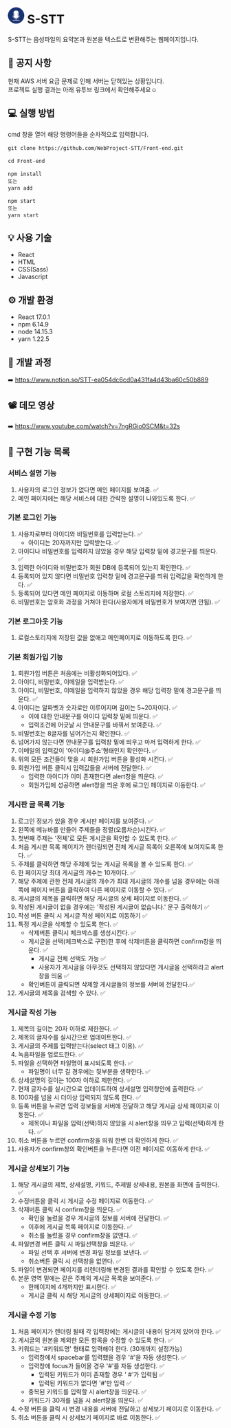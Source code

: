 <div>
   <h1><img src="/src/icon/LogoBlue.png" height="38" alt="logo" /> S-STT</h1>
</div>

S-STT는 음성파일의 요약본과 원본을 텍스트로 변환해주는 웹페이지입니다.

## 🚫 공지 사항
현재 AWS 서버 요금 문제로 인해 서버는 닫혀있는 상황입니다.  
프로젝트 실행 결과는 아래 유투브 링크에서 확인해주세요☺️

## 💻 실행 방법
cmd 창을 열어 해당 명령어들을 순차적으로 입력합니다.
<pre><code>git clone https://github.com/WebProject-STT/Front-end.git</code></pre>
<pre><code>cd Front-end</code></pre>
<pre><code>npm install
또는
yarn add
</code></pre>
<pre><code>npm start
또는
yarn start
</code></pre>

## 💡 사용 기술
- React
- HTML
- CSS(Sass)
- Javascript

## ⚙️ 개발 환경
- React 17.0.1
- npm 6.14.9
- node 14.15.3
- yarn 1.22.5

## 📝 개발 과정
➡️ https://www.notion.so/STT-ea054dc6cd0a431fa4d43ba60c50b889

## 📽 데모 영상
➡️ https://www.youtube.com/watch?v=7ngRGio0SCM&t=32s

## 🚀 구현 기능 목록

### **서비스 설명 기능**

1. 사용자의 로그인 정보가 없다면 메인 페이지를 보여줌. ✅
2. 메인 페이지에는 해당 서비스에 대한 간략한 설명이 나와있도록 한다. ✅

### 기본 로그인 기능

1. 사용자로부터 아이디와 비밀번호를 입력받는다. ✅
   - 아이디는 20자까지만 입력받는다. ✅
2. 아이디나 비밀번호를 입력하지 않았을 경우 해당 입력창 밑에 경고문구를 띄운다. ✅
3. 입력한 아이디와 비밀번호가 회원 DB에 등록되어 있는지 확인한다. ✅
4. 등록되어 있지 않다면 비밀번호 입력창 밑에 경고문구를 띄워 입력값을 확인하게 한다. ✅
5. 등록되어 있다면 메인 페이지로 이동하며 로컬 스토리지에 저장한다. ✅
6. 비밀번호는 암호화 과정을 거쳐야 한다(사용자에게 비밀번호가 보여지면 안됨). ✅

### 기본 로그아웃 기능

1. 로컬스토리지에 저장된 값을 없애고 메인페이지로 이동하도록 한다. ✅

### 기본 회원가입 기능

1. 회원가입 버튼은 처음에는 비활성화되어있다. ✅
2. 아이디, 비밀번호, 이메일을 입력받는다. ✅
3. 아이디, 비밀번호, 이메일을 입력하지 않았을 경우 해당 입력창 밑에 경고문구를 띄운다. ✅
4. 아이디는 알파벳과 숫자로만 이루어지며 길이는 5~20자이다. ✅
   - 이에 대한 안내문구를 아이디 입력창 밑에 띄운다. ✅
   - 입력조건에 어긋날 시 안내문구를 바꿔서 보여준다. ✅
5. 비밀번호는 8글자를 넘어가는지 확인한다. ✅
6. 넘어가지 않는다면 안내문구를 입력창 밑에 띄우고 마저 입력하게 한다. ✅
7. 이메일의 입력값이 '아이디@주소'형태인지 확인한다. ✅
8. 위의 모든 조건들이 맞을 시 회원가입 버튼을 활성화 시킨다. ✅
9. 회원가입 버튼 클릭시 입력값들을 서버에 전달한다. ✅
   - 입력한 아이디가 이미 존재한다면 alert창을 띄운다. ✅
   - 회원가입에 성공하면 alert창을 띄운 후에 로그인 페이지로 이동한다. ✅

### 게시판 글 목록 기능

1. 로그인 정보가 있을 경우 게시판 페이지를 보여준다. ✅
2. 왼쪽에 메뉴바를 만들어 주제들을 정렬(오름차순)시킨다. ✅
3. 첫번째 주제는 '전체'로 모든 게시글을 확인할 수 있도록 한다. ✅
4. 처음 게시판 목록 페이지가 렌더링되면 전체 게시글 목록이 오른쪽에 보여지도록 한다. ✅
5. 주제를 클릭하면 해당 주제에 맞는 게시글 목록을 볼 수 있도록 한다. ✅
6. 한 페이지당 최대 게시글의 개수는 10개이다. ✅
7. 해당 주제에 관한 전체 게시글의 개수가 최대 게시글의 개수를 넘을 경우에는 아래쪽에 페이지 버튼을 클릭하여 다른 페이지로 이동할 수 있다. ✅
8. 게시글의 제목을 클릭하면 해당 게시글의 상세 페이지로 이동한다. ✅
9. 작성된 게시글이 없을 경우에는 '작성된 게시글이 없습니다.' 문구 출력하기 ✅
10. 작성 버튼 클릭 시 게시글 작성 페이지로 이동하기 ✅
11. 특정 게시글을 삭제할 수 있도록 한다. ✅
    - 삭제버튼 클릭시 체크박스를 생성시킨다. ✅
    - 게시글을 선택(체크박스로 구현)한 후에 삭제버튼을 클릭하면 confirm창을 띄운다. ✅
      - 게시글 전체 선택도 가능 ✅
      - 사용자가 게시글을 아무것도 선택하지 않았다면 게시글을 선택하라고 alert창을 띄움 ✅
    - 확인버튼이 클릭되면 삭제할 게시글들의 정보를 서버에 전달한다.✅
12. 게시글의 제목을 검색할 수 있다. ✅

### 게시글 작성 기능

1. 제목의 길이는 20자 이하로 제한한다. ✅
2. 제목의 글자수를 실시간으로 업데이트한다. ✅
3. 게시글의 주제를 입력받는다(select 태그 이용). ✅
4. 녹음파일을 업로드한다. ✅
5. 파일을 선택하면 파일명이 표시되도록 한다. ✅
   - 파일명이 너무 길 경우에는 뒷부분을 생략한다. ✅
6. 상세설명의 길이는 100자 이하로 제한한다. ✅
7. 현재 글자수를 실시간으로 업데이트하여 상세설명 입력창안에 출력한다. ✅
8. 100자를 넘을 시 더이상 입력되지 않도록 한다. ✅
9. 등록 버튼을 누르면 입력 정보들을 서버에 전달하고 해당 게시글 상세 페이지로 이동한다. ✅
   - 제목이나 파일을 입력(선택)하지 않았을 시 alert창을 띄우고 입력(선택)하게 한다. ✅
10. 취소 버튼을 누르면 confirm창을 띄워 한번 더 확인하게 한다. ✅
11. 사용자가 confirm창의 확인버튼을 누른다면 이전 페이지로 이동하게 한다. ✅

### 게시글 상세보기 기능

1. 해당 게시글의 제목, 상세설명, 키워드, 주제별 상세내용, 원본을 화면에 출력한다. ✅
2. 수정버튼을 클릭 시 게시글 수정 페이지로 이동한다. ✅
3. 삭제버튼 클릭 시 confirm창을 띄운다. ✅
   - 확인을 눌렀을 경우 게시글의 정보를 서버에 전달한다. ✅
   - 이후에 게시글 목록 페이지로 이동한다. ✅
   - 취소를 눌렀을 경우 confirm창을 없앤다. ✅
4. 파일변경 버튼 클릭 시 파일선택창을 띄운다. ✅
   - 파일 선택 후 서버에 변경 파일 정보를 보낸다. ✅
   - 취소버튼 클릭 시 선택창을 없앤다. ✅
5. 파일이 변경되면 페이지를 리렌더링해 변경된 결과를 확인할 수 있도록 한다. ✅
6. 본문 영역 밑에는 같은 주제의 게시글 목록을 보여준다. ✅
   - 한페이지에 4개까지만 표시한다. ✅
   - 게시글 클릭 시 해당 게시글의 상세페이지로 이동한다. ✅

### 게시글 수정 기능

1. 처음 페이지가 렌더링 될때 각 입력창에는 게시글의 내용이 담겨져 있어야 한다. ✅
2. 게시글의 원본을 제외한 모든 항목을 수정할 수 있도록 한다. ✅
3. 키워드는 '#키워드명' 형태로 입력해야 한다. (30개까지 설정가능)
   - 입력창에서 spacebar를 입력했을 경우 '#'을 자동 생성한다. ✅
   - 입력창에 focus가 들어올 경우 '#'를 자동 생성한다. ✅
     - 입력된 키워드가 이미 존재할 경우 ' #'가 입력됨 ✅
     - 입력된 키워드가 없다면 '#'만 입력 ✅
   - 중복된 키워드를 입력할 시 alert창을 띄운다. ✅
   - 키워드가 30개를 넘을 시 alert창을 띄운다. ✅
4. 수정 버튼을 클릭 시 변경 내용을 서버에 전달하고 상세보기 페이지로 이동한다. ✅
5. 취소 버튼을 클릭 시 상세보기 페이지로 바로 이동한다. ✅
